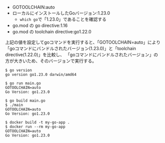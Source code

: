 - GOTOOLCHAIN:auto
- ローカルにインストールしたGoバージョン:1.23.0
  - `which go`で「1.23.0」であることを確認する
- go.mod の go directive:1.16
- go.mod の toolchain directive:go1.22.0

上記の値を設定してgoコマンドを実行すると、「GOTOOLCHAIN=auto」により「goコマンドにバンドルされたバージョン(1.23.0)」と「toolchain directive(1.22.0)」を比較し、
「goコマンドにバンドルされたバージョン」の方が大きいため、そのバージョンで実行する。

```
$ go version
go version go1.23.0 darwin/amd64
```

```
$ go run main.go
GOTOOLCHAIN=auto
Go Version: go1.23.0
```

```
$ go build main.go
$ ./main
GOTOOLCHAIN=auto
Go Version: go1.23.0
```

```
$ docker build -t my-go-app .
$ docker run --rm my-go-app
GOTOOLCHAIN=auto
Go Version: go1.23.0
```

